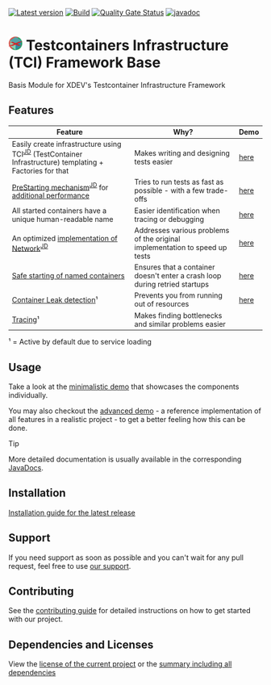[![Latest version](https://img.shields.io/maven-central/v/software.xdev/tci-base?logo=apache%20maven)](https://mvnrepository.com/artifact/software.xdev/tci-base)
[![Build](https://img.shields.io/github/actions/workflow/status/xdev-software/tci-base/check-build.yml?branch=develop)](https://github.com/xdev-software/tci-base/actions/workflows/check-build.yml?query=branch%3Adevelop)
[![Quality Gate Status](https://sonarcloud.io/api/project_badges/measure?project=xdev-software_tci-base&metric=alert_status)](https://sonarcloud.io/dashboard?id=xdev-software_tci-base)
[![javadoc](https://javadoc.io/badge2/software.xdev/tci-base/javadoc.svg)](https://javadoc.io/doc/software.xdev/tci-base) 

# <img src="./assets/logo.png" height=28 > Testcontainers Infrastructure (TCI) Framework Base

Basis Module for XDEV's Testcontainer Infrastructure Framework

## Features
| Feature | Why? | Demo |
| --- | --- | --- |
| Easily create infrastructure using TCI<sup>[JD](https://javadoc.io/doc/software.xdev/tci-base/latest/software/xdev/tci/TCI.html)</sup> (TestContainer Infrastructure) templating + Factories for that | Makes writing and designing tests easier | [here](./tci-base-demo/src/test/java/software/xdev/tci/dummyinfra/) |
| [PreStarting mechanism](./tci-base/src/main/java/software/xdev/tci/factory/prestart/)<sup>[JD](https://javadoc.io/doc/software.xdev/tci-base/latest/software/xdev/tci/factory/prestart/PreStartableTCIFactory.html)</sup> for [additional performance](./PERFORMANCE.md) | Tries to run tests as fast as possible - with a few trade-offs | [here](./tci-base-demo/src/test/java/software/xdev/tci/factory/prestart/) |
| All started containers have a unique human-readable name | Easier identification when tracing or debugging | [here](./tci-base-demo/src/test/java/software/xdev/tci/safestart/) |
| An optimized [implementation of Network](./tci-base/src/main/java/software/xdev/tci/network/)<sup>[JD](https://javadoc.io/doc/software.xdev/tci-base/latest/software/xdev/tci/network/LazyNetwork.html)</sup> | Addresses various problems of the original implementation to speed up tests | [here](./tci-base-demo/src/test/java/software/xdev/tci/network/) |
| [Safe starting of named containers](./tci-base/src/main/java/software/xdev/tci/safestart/) | Ensures that a container doesn't enter a crash loop during retried startups | [here](./tci-base-demo/src/test/java/software/xdev/tci/safestart/) |
| [Container Leak detection](./tci-base/src/main/java/software/xdev/tci/leakdetection/)¹ | Prevents you from running out of resources | [here](./tci-base-demo/src/test/java/software/xdev/tci/leak/) |
| [Tracing](./tci-base/src/main/java/software/xdev/tci/tracing/)¹ | Makes finding bottlenecks and similar problems easier | |

¹ = Active by default due to service loading

## Usage
Take a look at the [minimalistic demo](./tci-base-demo/) that showcases the components individually.

You may also checkout the [advanced demo](./tci-advanced-demo/) - a reference implementation of all features in a realistic project - to get a better feeling how this can be done.

> [!TIP]
> More detailed documentation is usually available in the corresponding [JavaDocs](https://javadoc.io/doc/software.xdev/tci-base).

## Installation
[Installation guide for the latest release](https://github.com/xdev-software/tci-base/releases/latest#Installation)

## Support
If you need support as soon as possible and you can't wait for any pull request, feel free to use [our support](https://xdev.software/en/services/support).

## Contributing
See the [contributing guide](./CONTRIBUTING.md) for detailed instructions on how to get started with our project.

## Dependencies and Licenses
View the [license of the current project](LICENSE) or the [summary including all dependencies](https://xdev-software.github.io/tci-base/dependencies)
